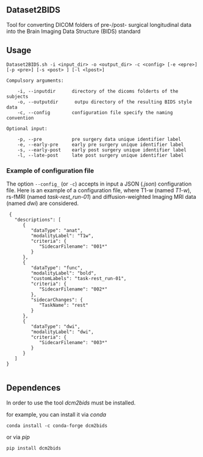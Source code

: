 ## Dataset2BIDS

Tool for converting DICOM folders of pre-/post- surgical longitudinal data into the  Brain Imaging Data Structure (BIDS) standard

## Usage
```
Dataset2BIDS.sh -i <input_dir> -o <output_dir> -c <config> [-e <epre>] [-p <pre>] [-s <post> ] [-l <lpost>]

Compulsory arguments:
    
	-i, --inputdir      directory of the dicoms folderts of the subjects    
	-o, --outputdir      outpu directory of the resulting BIDS style data
	-c, --config        configuration file specify the naming convention
   
Optional input:

	-p, --pre           pre surgery data unique identifier label 
	-e, --early-pre     early pre surgery unique identifier label
	-s, --early-post    early post surgery unique identifier label     
	-l, --late-post     late post surgery unique identifier label 
```

### Example of configuration file

The option ```--config_``` (or ```-c```) accepts in input a JSON (_.json_) configuration file.
Here is an example of a configuration file, where T1-w (named _T1-w_), rs-fMRI (named _task-rest_run-01_) and diffusion-weighted Imaging MRI data (named _dwi_) are considered.


```
 {
   "descriptions": [
      {
         "dataType": "anat",
         "modalityLabel": "T1w",
         "criteria": {
            "SidecarFilename": "001*"
         }
      },
      {
         "dataType": "func",
         "modalityLabel": "bold",
         "customLabels": "task-rest_run-01",
         "criteria": {
            "SidecarFilename": "002*"
         },
         "sidecarChanges": {
            "TaskName": "rest"
         }
      },      
      {
         "dataType": "dwi",
         "modalityLabel": "dwi",
         "criteria": {
            "SidecarFilename": "003*"
         }
      }
   ]
}


```


## Dependences

In order to use the tool _dcm2bids_ must be installed.

for example, you can install it via _conda_


`conda install -c conda-forge dcm2bids`

or via _pip_

`pip install dcm2bids`




